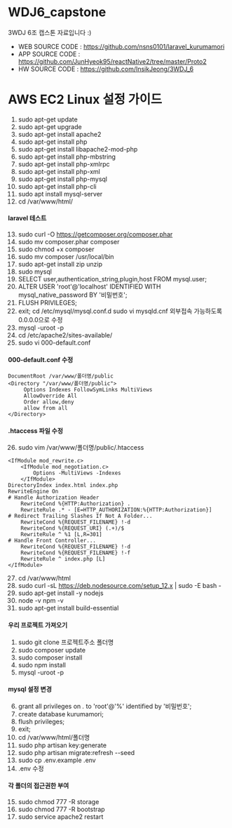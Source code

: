 # WDJ6_capstone
3WDJ 6조 캡스톤 자료입니다 :)


* WEB SOURCE CODE : https://github.com/nsns0101/laravel_kurumamori
* APP SOURCE CODE : https://github.com/JunHyeok95/reactNative2/tree/master/Proto2
* HW SOURCE CODE : https://github.com/InsikJeong/3WDJ_6

# AWS EC2 Linux 설정 가이드
1. sudo apt-get update
2. sudo apt-get upgrade
3. sudo apt-get install apache2
4. sudo apt-get install php
5. sudo apt-get install libapache2-mod-php
6. sudo apt-get install php-mbstring
7. sudo apt-get install php-xmlrpc
8. sudo apt-get install php-xml
9. sudo apt-get install php-mysql
10. sudo apt-get install php-cli
11. sudo apt install mysql-server
12. cd /var/www/html/
#### laravel 테스트
13. sudo curl -O https://getcomposer.org/composer.phar
14. sudo mv composer.phar composer
15. sudo chmod +x composer
16. sudo mv composer /usr/local/bin
17. sudo apt-get install zip unzip
18. sudo mysql
19. SELECT user,authentication_string,plugin,host FROM mysql.user;
20. ALTER USER 'root'@'localhost' IDENTIFIED WITH mysql_native_password BY '비밀번호';
21. FLUSH PRIVILEGES;
22. exit;
      cd /etc/mysql/mysql.conf.d
      sudo vi mysqld.cnf
      외부접속 가능하도록 0.0.0.0으로 수정
23. mysql -uroot -p
24. cd /etc/apache2/sites-available/
25. sudo vi 000-default.conf 
#### 000-default.conf 수정
```
DocumentRoot /var/www/폴더명/public
<Directory "/var/www/폴더명/public">
     Options Indexes FollowSymLinks MultiViews
     AllowOverride All
     Order allow,deny
     allow from all
</Directory>
```
#### .htaccess 파일 수정
26. sudo vim /var/www/폴더명/public/.htaccess
```
<IfModule mod_rewrite.c>
    <IfModule mod_negotiation.c>
        Options -MultiViews -Indexes
    </IfModule>
DirectoryIndex index.html index.php
RewriteEngine On
# Handle Authorization Header
    RewriteCond %{HTTP:Authorization} .
    RewriteRule .* - [E=HTTP_AUTHORIZATION:%{HTTP:Authorization}]
# Redirect Trailing Slashes If Not A Folder...
    RewriteCond %{REQUEST_FILENAME} !-d
    RewriteCond %{REQUEST_URI} (.+)/$
    RewriteRule ^ %1 [L,R=301]
# Handle Front Controller...
    RewriteCond %{REQUEST_FILENAME} !-d
    RewriteCond %{REQUEST_FILENAME} !-f
    RewriteRule ^ index.php [L]
</IfModule>
```
27. cd /var/www/html
28. sudo curl -sL https://deb.nodesource.com/setup_12.x | sudo -E bash -
29. sudo apt-get install -y nodejs
30. node -v    npm -v
31. sudo apt-get install build-essential

#### 우리 프로젝트 가져오기
1. sudo git clone 프로젝트주소 폴더명
2. sudo composer update
3. sudo composer install
4. sudo npm install
5. mysql -uroot -p
#### mysql 설정 변경
6. grant all privileges on *.* to 'root'@'%' identified by '비밀번호';
7. create database kurumamori;
8. flush privileges;
9. exit;
10. cd /var/www/html/폴더명
11. sudo php artisan key:generate 
12. sudo php artisan migrate:refresh --seed
13. sudo cp .env.example .env
14. .env 수정
#### 각 폴더의 접근권한 부여
15. sudo chmod 777 -R storage
16. sudo chmod 777 -R bootstrap
17. sudo service apache2 restart
